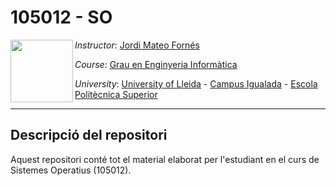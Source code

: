 #  105012 - SO
<img align="left" width="100" height="100" src="https://github.com/OS-GEI-IGUALADA-2223/course/assets/61190134/b158f69e-c468-4aaf-a54a-35b70733d428">

*Instructor*: [Jordi Mateo Fornés](http:jordimateofornes.com)

*Course*: [Grau en Enginyeria Informàtica](https://grauinformaticaigualada.udl.cat/)

*University*: [University of Lleida](https://www.udl.cat/) - [Campus Igualada](https://www.campusigualada.udl.cat/) - [Escola Politècnica Superior](https://www.eps.udl.cat/)

---

## Descripció del repositori
Aquest repositori conté tot el material elaborat per l'estudiant en el curs de Sistemes Operatius (105012).

